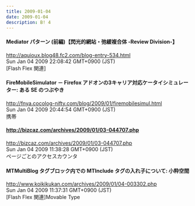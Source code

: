 ```yaml
---
title: 2009-01-04
date: 2009-01-04
description: B! 4
---
```


#### Mediator パターン (前編)【閃光的網站・弛緩複合体 -Review Division-】
http://aquioux.blog48.fc2.com/blog-entry-534.html<br>
Sun Jan 04 2009 22:08:42 GMT+0900 (JST)<br>
[Flash Flex 関連]


#### FireMobileSimulator － Firefox アドオンの3キャリア対応ケータイシミュレーター: ある SE のつぶやき
http://fnya.cocolog-nifty.com/blog/2009/01/firemobilesimul.html<br>
Sun Jan 04 2009 20:44:54 GMT+0900 (JST)<br>
携帯


#### http://bizcaz.com/archives/2009/01/03-044707.php
http://bizcaz.com/archives/2009/01/03-044707.php<br>
Sun Jan 04 2009 11:38:28 GMT+0900 (JST)<br>
ページごとのアクセスカウンタ


#### MTMultiBlog タグブロック内での MTInclude タグの入れ子について: 小粋空間
http://www.koikikukan.com/archives/2009/01/04-003302.php<br>
Sun Jan 04 2009 11:37:31 GMT+0900 (JST)<br>
[Flash Flex 関連]Movable Type



